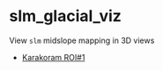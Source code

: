 # slm_glacial_viz

View `slm` midslope mapping in 3D views
  - [Karakoram ROI#1](3D/Karakoram_ROI1)

